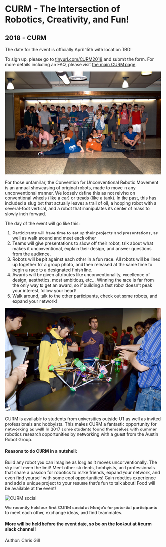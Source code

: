 # CURM - The Intersection of Robotics, Creativity, and Fun!
## 2018 - CURM

The date for the event is officially April 15th with location TBD!

To sign up, please go to [tinyurl.com/CURM2018](https://tinyurl.com/CURM2018) and submit the form. For more details including an FAQ, please visit [the main CURM page](http://ras.ece.utexas.edu/about/curm.html).

![2017 CURM entries](/src/_posts//blog/2018-02-04-curm/1.png)

For those unfamiliar, the Convention for Unconventional Robotic Movement is an annual showcasing of original robots, made to move in any unconventional manner. We loosely define this as not relying on conventional wheels (like a car) or treads (like a tank). In the past, this has included a slug bot that actually leaves a trail of oil, a hopping robot with a several-foot vertical, and a robot that manipulates its center of mass to slowly inch forward. 

The day of the event will go like this:

1. Participants will have time to set up their projects and presentations, as well as walk around and meet each other 
2. Teams will give presentations to show off their robot, talk about what makes it unconventional, explain their design, and answer questions from the audience.
3. Robots will be pit against each other in a fun race. All robots will be lined up together for a group photo, and then released at the same time to begin a race to a designated finish line. 
4. Awards will be given attributes like unconventionality, excellence of design, aesthetics, most ambitious, etc… Winning the race is far from the only way to get an award, so if building a fast robot doesn’t peak your interest, follow your heart!
5. Walk around, talk to the other participants, check out some robots, and expand your network!

![shape-shifting robot research project](/src/_posts//blog/2018-02-04-curm/2.png)

CURM is available to students from universities outside UT as well as invited professionals and hobbyists. This makes CURM a fantastic opportunity for networking as well! In 2017 some students found themselves with summer robotics research opportunities by networking with a guest from the Austin Robot Group. 

#### Reasons to do CURM in a nutshell:

Build any robot you can imagine as long as it moves unconventionally. The sky isn’t even the limit!
Meet other students, hobbyists, and professionals that share a passion for robotics to make friends, expand your network, and even find yourself with some cool opportunities!
Gain robotics experience and add a unique project to your resume that’s fun to talk about!
Food will be available at the event!

![CURM social](/src/_posts//blog/2018-02-04-curm/3.png)

We recently held our first CURM social at Moojo’s for potential participants to meet each other, exchange ideas, and find teammates. 

#### More will be held before the event date, so be on the lookout at #curm slack channel!

Author: Chris Gill
